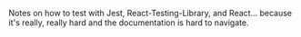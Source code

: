 Notes on how to test with Jest, React-Testing-Library, and React... because it's really, really hard and the documentation is hard to navigate.
